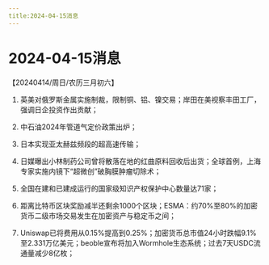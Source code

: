 ```yaml
---
title:2024-04-15消息
---
```

# 2024-04-15消息
【20240414/周日/农历三月初六】

1. 英美对俄罗斯金属实施制裁，限制铜、铝、镍交易；岸田在美视察丰田工厂，强调日企投资作出贡献；

2. 中石油2024年管道气定价政策出炉；

3. 日本实现亚太赫兹频段的超高速传输；

4. 日媒曝出小林制药公司曾将散落在地的红曲原料回收后出货；全球首例，上海专家实施内镜下“超微创”破胸膜肿瘤切除术；

5. 全国在建和已建成运行的国家级知识产权保护中心数量达71家；

6. 距离比特币区块奖励减半还剩余1000个区块；ESMA：约70%至80%的加密货币二级市场交易发生在加密资产与稳定币之间；

7. Uniswap已将费用从0.15%提高到0.25%；加密货币总市值24小时跌幅9.1%至2.331万亿美元；beoble宣布将加入Wormhole生态系统；过去7天USDC流通量减少8亿枚；